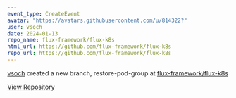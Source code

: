 ```yaml
---
event_type: CreateEvent
avatar: "https://avatars.githubusercontent.com/u/814322?"
user: vsoch
date: 2024-01-13
repo_name: flux-framework/flux-k8s
html_url: https://github.com/flux-framework/flux-k8s
repo_url: https://github.com/flux-framework/flux-k8s
---
```


<a href='https://github.com/vsoch' target='_blank'>vsoch</a> created a new branch, restore-pod-group at <a href='https://github.com/flux-framework/flux-k8s' target='_blank'>flux-framework/flux-k8s</a>

<a href='https://github.com/flux-framework/flux-k8s' target='_blank'>View Repository</a>